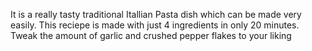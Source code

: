 It is a really tasty traditional Itallian Pasta dish which can be made very easily.
This reciepe is made with just 4 ingredients in only 20 minutes.
Tweak the amount of garlic and crushed pepper flakes to your liking    